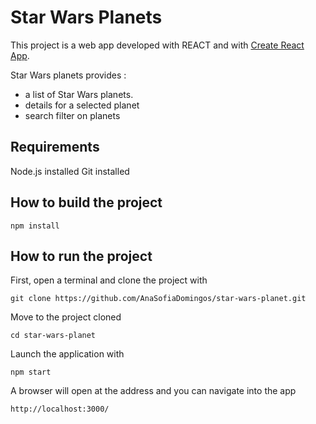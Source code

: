 # Star Wars Planets

This project is a web app developed with REACT and with [Create React App](https://github.com/facebook/create-react-app).

Star Wars planets provides :

- a list of Star Wars planets.
- details for a selected planet
- search filter on planets

## Requirements

Node.js installed
Git installed

## How to build the project

```
npm install
```

## How to run the project

First, open a terminal and clone the project with 
```
git clone https://github.com/AnaSofiaDomingos/star-wars-planet.git
```

Move to the project cloned
```
cd star-wars-planet
```

Launch the application with 
```
npm start
```
A browser will open at the address and you can navigate into the app
```
http://localhost:3000/
```
